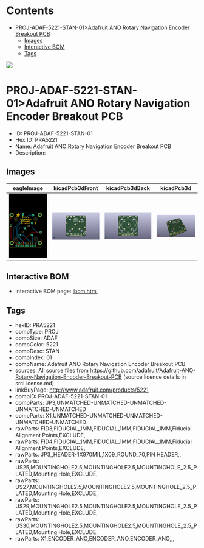 



Contents
========

* [PROJ-ADAF-5221-STAN-01>Adafruit ANO Rotary Navigation Encoder Breakout PCB](#proj-adaf-5221-stan-01adafruit-ano-rotary-navigation-encoder-breakout-pcb)
	* [Images](#images)
	* [Interactive BOM](#interactive-bom)
	* [Tags](#tags)
  
![][im]
# PROJ-ADAF-5221-STAN-01>Adafruit ANO Rotary Navigation Encoder Breakout PCB

- ID: PROJ-ADAF-5221-STAN-01
- Hex ID: PRA5221
- Name: Adafruit ANO Rotary Navigation Encoder Breakout PCB
- Description: 

## Images
  
  

|eagleImage|kicadPcb3dFront|kicadPcb3dBack|kicadPcb3d|
| :---: | :---: | :---: | :---: |
|[![eagleImage](eagleImage_140.png)](eagleImage_.png)|[![kicadPcb3dFront](kicadPcb3dFront_140.png)](kicadPcb3dFront_.png)|[![kicadPcb3dBack](kicadPcb3dBack_140.png)](kicadPcb3dBack_.png)|[![kicadPcb3d](kicadPcb3d_140.png)](kicadPcb3d_.png)|

## Interactive BOM

- Interactive BOM page: [ibom.html](kicad/bom/ibom.html)

## Tags

- hexID: PRA5221
- oompType: PROJ
- oompSize: ADAF
- oompColor: 5221
- oompDesc: STAN
- oompIndex: 01
- oompName: Adafruit ANO Rotary Navigation Encoder Breakout PCB
- sources: All source files from https://github.com/adafruit/Adafruit-ANO-Rotary-Navigation-Encoder-Breakout-PCB (source licence details in srcLicense.md)
- linkBuyPage: http://www.adafruit.com/products/5221
- oompID: PROJ-ADAF-5221-STAN-01
- oompParts: JP3,UNMATCHED-UNMATCHED-UNMATCHED-UNMATCHED-UNMATCHED
- oompParts: X1,UNMATCHED-UNMATCHED-UNMATCHED-UNMATCHED-UNMATCHED
- rawParts: FID3,FIDUCIAL_1MM,FIDUCIAL_1MM,FIDUCIAL_1MM,Fiducial Alignment Points,EXCLUDE,
- rawParts: FID4,FIDUCIAL_1MM,FIDUCIAL_1MM,FIDUCIAL_1MM,Fiducial Alignment Points,EXCLUDE,
- rawParts: JP3,,HEADER-1X970MIL,1X09_ROUND_70,PIN HEADER,,
- rawParts: U$25,MOUNTINGHOLE2.5,MOUNTINGHOLE2.5,MOUNTINGHOLE_2.5_PLATED,Mounting Hole,EXCLUDE,
- rawParts: U$27,MOUNTINGHOLE2.5,MOUNTINGHOLE2.5,MOUNTINGHOLE_2.5_PLATED,Mounting Hole,EXCLUDE,
- rawParts: U$29,MOUNTINGHOLE2.5,MOUNTINGHOLE2.5,MOUNTINGHOLE_2.5_PLATED,Mounting Hole,EXCLUDE,
- rawParts: U$30,MOUNTINGHOLE2.5,MOUNTINGHOLE2.5,MOUNTINGHOLE_2.5_PLATED,Mounting Hole,EXCLUDE,
- rawParts: X1,ENCODER_ANO,ENCODER_ANO,ENCODER_ANO,,,



[im]: kicadPcb3d_450.png
